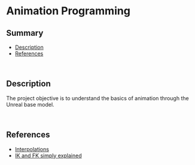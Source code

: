 # **Animation Programming**

## **Summary**
- [Description](##Description)
- [References](##References)

<br>

## **Description**

The project objective is to understand the basics of animation through the Unreal base model.

<br>

## **References**

- [Interpolations](https://keithmaggio.wordpress.com/2011/02/15/math-magician-lerp-slerp-and-nlerp/)
- [IK and FK simply explained](https://www.youtube.com/watch?v=0a9qIj7kwiA)